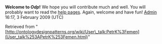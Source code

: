 __Welcome to _Odp_!__ We hope you will contribute much and well. 
You will probably want to read the [help pages](http://ontologydesignpatterns.org/wiki/Help:Contents "Help:Contents"). Again, welcome and have fun! [Admin](../User/ValentinaPresutti.md "User:ValentinaPresutti") 16:17, 3 February 2009 (UTC)





Retrieved from "[http://ontologydesignpatterns.org/wiki/User\_talk:PetrK%3Femen](User_talk%253APetrK%253Femen.html)"
